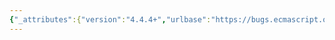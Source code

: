 ```yaml
---
{"_attributes":{"version":"4.4.4+","urlbase":"https://bugs.ecmascript.org/","maintainer":"dherman@mozilla.com"},"bug":{"bug_id":1250,"creation_ts":"2013-02-12 05:41:00 -0800","short_desc":"Name Property of Functions","delta_ts":"2013-10-29 09:45:35 -0700","product":"Draft for 6th Edition","component":"new feature","version":"Rev 15: May 14, 2013 Draft","rep_platform":"All","op_sys":"All","bug_status":"RESOLVED","resolution":"FIXED","priority":"Normal","bug_severity":"enhancement","blocked":2080,"everconfirmed":true,"reporter":{"uid":"waldron.rick","name":"Rick Waldron"},"assigned_to":{"uid":"allen","name":"Allen Wirfs-Brock"},"cc":["brandon","waldron.rick"],"long_desc":[{"commentid":3190,"comment_count":0,"who":{"uid":"waldron.rick","name":"Rick Waldron"},"bug_when":"2013-02-12 05:41:49 -0800","thetext":"Per Jan 2013 resolution:\n\nBased on: https://mail.mozilla.org/pipermail/es-discuss/2012-November/026403.html\n\nSpec, b/w { writable: true }\n\n\nhttps://github.com/rwldrn/tc39-notes/blob/master/es6/2013-01/jan-30.md#411-name-property-of-functions"},{"commentid":3562,"comment_count":1,"who":{"uid":"brandon","name":"Brandon Benvie"},"bug_when":"2013-04-03 15:16:16 -0700","thetext":"A writeup for this is now available at http://wiki.ecmascript.org/doku.php?id=harmony:function_name_property."},{"commentid":5988,"comment_count":2,"who":{"uid":"allen","name":"Allen Wirfs-Brock"},"bug_when":"2013-10-26 17:43:31 -0700","thetext":"in rev20 editor's draft"},{"commentid":6084,"comment_count":3,"who":{"uid":"allen","name":"Allen Wirfs-Brock"},"bug_when":"2013-10-29 09:45:35 -0700","thetext":"fixed in rev20 draft, Oct. 28, 2013"}]}}
---
```

